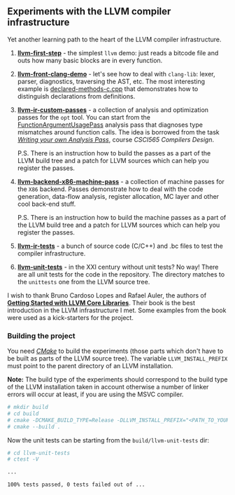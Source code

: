 ## Experiments with the LLVM compiler infrastructure

Yet another learning path to the heart of the LLVM compiler infrastructure.

 1. **[llvm-first-step](llvm-first-step)** - the simplest `llvm` demo:
    just reads a bitcode file and outs how many basic blocks are in every function.

 2. **[llvm-front-clang-demo](llvm-front-clang-demo)** - let's see how to deal with
   `clang-lib`: lexer, parser, diagnostics, traversing the AST, etc. The most
    interesting example is [declared-methods-c.cpp][declared-methods-c] that
    demonstrates how to distinguish declarations from definitions.

 3. **[llvm-ir-custom-passes](llvm-ir-custom-passes)** - a collection of analysis
    and optimization passes for the `opt` tool. You can start from the
    [FunctionArgumentUsagePass][function-argument-usage-pass] analysis pass that
    diagnoses type mismatches around function calls. The idea is borrowed from
    the task *[Writing your own Analysis Pass][writing-your-own-analysis-pass]*,
    course *CSCI565 Compilers Design*.
    
    P.S. There is an instruction how to build the passes as a part of the LLVM build
    tree and a patch for LLVM sources which can help you register the passes.

 4. **[llvm-backend-x86-machine-pass](llvm-backend-x86-machine-passes)** - a collection
    of machine passes for the `X86` backend. Passes demonstrate how to deal with
    the code generation, data-flow analysis, register allocation, MC layer and
    other cool back-end stuff.
    
    P.S. There is an instruction how to build the machine passes as a part of
    the LLVM build tree and a patch for LLVM sources which can help you register
    the passes.

 5. **[llvm-ir-tests](llvm-ir-tests)** - a bunch of source code (C/C++) and .bc
    files to test the compiler infrastructure.

 6. **[llvm-unit-tests](llvm-unit-tests)** - in the XXI century without unit tests?
    No way! There are all unit tests for the code in the repository. The directory
    matches to the `unittests` one from the LLVM source tree.

I wish to thank Bruno Cardoso Lopes and Rafael Auler, the authors of **[Getting
Started with LLVM Core Libraries][llvm-getting-started]**. Their book is the
best introduction in the LLVM infrastructure I met. Some examples from the book
were used as a kick-starters for the project.

### Building the project

You need *[CMake][cmake-site]* to build the experiments (those parts which don't
have to be built as parts of the LLVM source tree). The variable `LLVM_INSTALL_PREFIX`
must point to the parent directory of an LLVM installation.

**Note:** The build type of the experiments should correspond to the build type
of the LLVM installation taken in account otherwise a number of linker errors
will occur at least, if you are using the MSVC compiler.

```bash
# mkdir build
# cd build
# cmake -DCMAKE_BUILD_TYPE=Release -DLLVM_INSTALL_PREFIX="<PATH_TO_YOUR_LLVM>" -G"Ninja" ..
# cmake --build .
```

Now the unit tests can be starting from the `build/llvm-unit-tests` dir:

```bash
# cd llvm-unit-tests
# ctest -V

...

100% tests passed, 0 tests failed out of ...
```

[writing-your-own-analysis-pass]: http://www.isi.edu/~pedro/Teaching/CSCI565-Spring15/Projects/Project1-LLVM/Project1-LLVM.pdf
[function-argument-usage-pass]: llvm-ir-custom-passes/LLVMExperimentPasses/FunctionArgumentUsagePass.cpp
[declared-methods-c]: llvm-front-clang-demo/declared-methods-c.cpp
[cmake-site]: https://cmake.org/
[llvm-getting-started]: https://www.amazon.com/Getting-Started-LLVM-Core-Libraries/dp/1782166920
